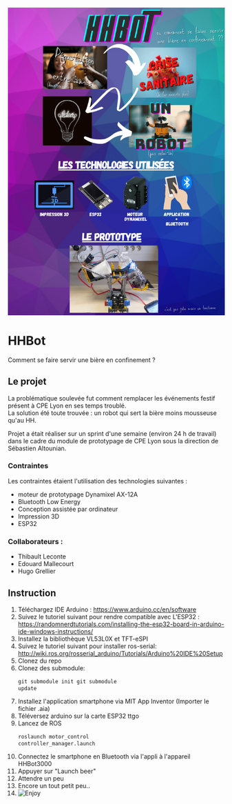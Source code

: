![poster of HHBot](HHBot__1_.png)


# HHBot

Comment se faire servir une bière en confinement ?

## Le projet
La problématique soulevée fut comment remplacer les événements festif présent à CPE Lyon en ses temps troublé.  
La solution été toute trouvée : un robot qui sert la bière moins mousseuse qu'au HH.  

Projet a était réaliser sur un sprint d'une semaine (environ 24 h de travail) dans le cadre du module de prototypage de CPE Lyon sous la direction de Sébastien Altounian. 
### Contraintes 
Les contraintes étaient l'utilisation des technologies suivantes :
- moteur de prototypage Dynamixel AX-12A
- Bluetooth Low Energy
- Conception assistée par ordinateur
- Impression 3D
- ESP32
  
### Collaborateurs :
- Thibault Leconte
- Edouard Mallecourt
- Hugo Grellier
  
## Instruction

1. Téléchargez IDE Arduino : https://www.arduino.cc/en/software
2. Suivez le tutoriel suivant pour rendre compatible avec L'ESP32 : https://randomnerdtutorials.com/installing-the-esp32-board-in-arduino-ide-windows-instructions/
3. Installez la bibliothèque VL53L0X et TFT-eSPI
4. Suivez le tutoriel suivant pour installer ros-serial: http://wiki.ros.org/rosserial_arduino/Tutorials/Arduino%20IDE%20Setup
5. Clonez du repo
6. Clonez des submodule:   <pre><code>git submodule init
git submodule update</code></pre>
7. Installez l'application smartphone via MIT App Inventor (Importer le fichier .aia)
8. Téléversez arduino sur la carte ESP32 ttgo
9. Lancez de ROS <pre><code>roslaunch motor_control controller_manager.launch</code></pre>
10. Connectez le smartphone en Bluetooth via l'appli à l'appareil HHBot3000
11. Appuyer sur "Launch beer"
12. Attendre un peu
13. Encore un tout petit peu..
14. ![Enjoy](http://www.quickmeme.com/img/4a/4a7fd82db548c7023b6201f398ff040397f607d35f843226a0e49d36b6ec1c9f.jpg)

